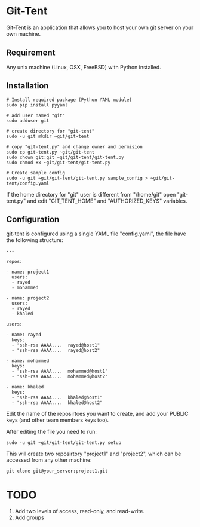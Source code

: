# Git-Tent

Git-Tent is an application that allows you to host your own git server on your own machine. 

## Requirement 

Any unix machine (Linux, OSX, FreeBSD) with Python installed.

## Installation

	# Install required package (Python YAML module)
	sudo pip install pyyaml

	# add user named "git"
	sudo adduser git

	# create directory for "git-tent"
	sudo -u git mkdir ~git/git-tent

	# copy "git-tent.py" and change owner and permision
	sudo cp git-tent.py ~git/git-tent
	sudo chown git:git ~git/git-tent/git-tent.py
	sudo chmod +x ~git/git-tent/git-tent.py

	# Create sample config
	sudo -u git ~git/git-tent/git-tent.py sample_config > ~git/git-tent/config.yaml
	
If 	the home directory for "git" user is different from "/home/git" open "git-tent.py" and edit "GIT_TENT_HOME" and "AUTHORIZED_KEYS" variables.

## Configuration

git-tent is configured using a single YAML file "config.yaml", the file have the following structure:

	---

	repos:

	- name: project1
	  users:
	  - rayed
	  - mohammed

	- name: project2
	  users:
	  - rayed
	  - khaled

	users:

	- name: rayed
	  keys:
	  - "ssh-rsa AAAA....  rayed@host1"
	  - "ssh-rsa AAAA....  rayed@host2"

	- name: mohammed
	  keys:
	  - "ssh-rsa AAAA....  mohammed@host1"
	  - "ssh-rsa AAAA....  mohammed@host2"

	- name: khaled
	  keys:
	  - "ssh-rsa AAAA....  khaled@host1"
	  - "ssh-rsa AAAA....  khaled@host2"


Edit the name of the reposirtoes you want to create, and add your PUBLIC keys (and other team members keys too).

After editing the file you need to run:

	sudo -u git ~git/git-tent/git-tent.py setup
	
This will create two reposirtory "project1" and "project2", which can be accessed from any other machine:

	git clone git@your_server:project1.git
	

# TODO 

1. Add two levels of access, read-only, and read-write.
2. Add groups


